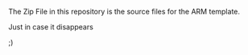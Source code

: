 The Zip File in this repository is the source files for the ARM template.

Just in case it disappears 

;)
